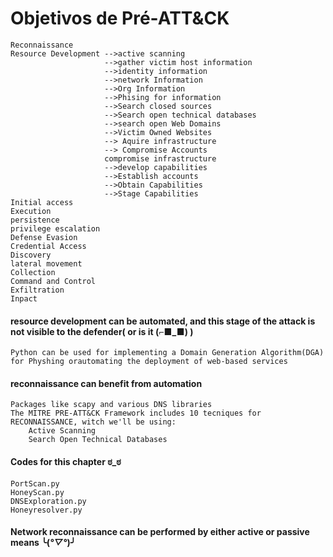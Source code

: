 # Objetivos de Pré-ATT&CK 
    Reconnaissance
    Resource Development -->active scanning
                         -->gather victim host information
                         -->identity information
                         -->network Information
                         -->Org Information
                         -->Phising for information
                         -->Search closed sources
                         -->Search open technical databases
                         -->search open Web Domains
                         -->Victim Owned Websites
                         --> Aquire infrastructure
                         --> Compromise Accounts
                         compromise infrastructure
                         -->develop capabilities
                         -->Establish accounts
                         -->Obtain Capabilities
                         -->Stage Capabilities
    Initial access
    Execution
    persistence
    privilege escalation
    Defense Evasion
    Credential Access
    Discovery
    lateral movement
    Collection
    Command and Control
    Exfiltration
    Inpact

#### resource development can be automated, and this stage of the attack is not visible to the defender( or is it (⌐■_■) ) 
    Python can be used for implementing a Domain Generation Algorithm(DGA) for Physhing orautomating the deployment of web-based services

#### reconnaissance can benefit from automation
    Packages like scapy and various DNS libraries
    The MITRE PRE-ATT&CK Framework includes 10 tecniques for RECONNAISSANCE, witch we'll be using: 
        Active Scanning
        Search Open Technical Databases

#### Codes for this chapter ಠ_ಠ
    PortScan.py
    HoneyScan.py
    DNSExploration.py
    Honeyresolver.py

#### Network reconnaissance can be performed by either active or passive means ╰(*°▽°*)╯

